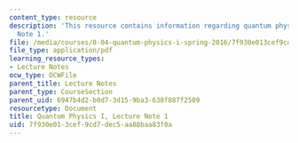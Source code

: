 ```yaml
---
content_type: resource
description: 'This resource contains information regarding quantum physics: Lecture
  Note 1.'
file: /media/courses/8-04-quantum-physics-i-spring-2016/7f930e013cef9cd7dec5aa88baa83f0a_MIT8_04S16_LecNotes1.pdf
file_type: application/pdf
learning_resource_types:
- Lecture Notes
ocw_type: OCWFile
parent_title: Lecture Notes
parent_type: CourseSection
parent_uid: 6947b4d2-b0d7-3d15-9ba3-638f887f2509
resourcetype: Document
title: Quantum Physics I, Lecture Note 1
uid: 7f930e01-3cef-9cd7-dec5-aa88baa83f0a
---
```

